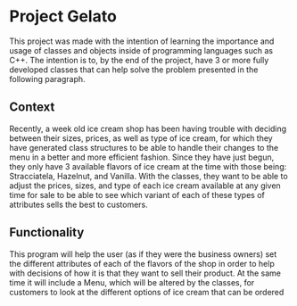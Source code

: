 
# Project Gelato

This project was made with the intention of learning the importance and usage of classes and objects inside of programming languages such as C++. The intention
is to, by the end of the project, have 3 or more fully developed classes that can help solve the problem presented in the following paragraph.

## Context

Recently, a week old ice cream shop has been having trouble with deciding between their sizes, prices, as well as type of ice cream, for which they 
have generated class structures to be able to handle their changes to the menu in a better and more efficient fashion. Since they have just begun, they 
only have 3 available flavors of ice cream at the time with those being: Stracciatela, Hazelnut, and Vanilla. With the classes, they want to be able to adjust
the prices, sizes, and type of each ice cream available at any given time for sale to be able to see which variant of each of these types of attributes 
sells the best to customers.

## Functionality

This program will help the user (as if they were the business owners) set the different attributes of each of the flavors of the shop in order to help with decisions of how it is that they want to sell their product. 
At the same time it will include a Menu, which will be altered by the classes, for customers to look at the different options of ice cream that can be ordered 
